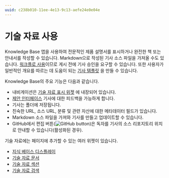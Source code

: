 ```yaml
---
uuid: c238b010-11ee-4e13-9c13-aefe24e0e04e
---
```


# 기술 자료 사용

Knowledge Base 앱을 사용하여 전문적인 제품 설명서를 표시하거나 완전한 책 또는 안내서를 작성할 수 있습니다. Markdown으로 작성된 기사 소스 파일을 가져올 수도 있습니다. [워크플로 사용](../../process-automation/workflow/introduction-to-workflow.md)이므로 게시 전에 기사 승인을 요구할 수 있습니다. 또한 사용자가 일반적인 개요를 따르는 데 도움이 되는 [기사 템플릿](./knowledge-base-templates.md) 을 만들 수 있습니다.

Knowledge Base의 주요 기능은 다음과 같습니다.

* 내비게이션은 [기술 자료 표시 위젯](./knowledge-base-display-widget.md) 에 내장되어 있습니다.
* [제안 인터페이스](./responding-to-knowledge-base-feedback.md) 기사에 대한 피드백을 가능하게 합니다.
* 기사는 폴더에 저장됩니다.
* 친숙한 URL, 소스 URL, 분류 및 관련 자산에 대한 메타데이터 필드가 있습니다.
* Markdown 소스 파일을 가져와 기사를 만들고 업데이트할 수 있습니다.
* GitHub에서 편집 버튼(![GitHub button](./using-the-knowledge-base/images/01.png))은 독자를 기사의 소스 리포지토리 위치로 안내할 수 있습니다(활성화된 경우).

기술 자료에는 페이지에 추가할 수 있는 여러 위젯이 있습니다.

* [지식 베이스 디스플레이](knowledge-base-display-widget.md)
* [기술 자료 문서](other-knowledge-base-widgets.md#knowledge-base-article-widget)
* [기술 자료 섹션](other-knowledge-base-widgets.md#knowledge-base-section-widget)
* [기술 자료 검색](other-knowledge-base-widgets.md#knowledge-base-search-widget)
